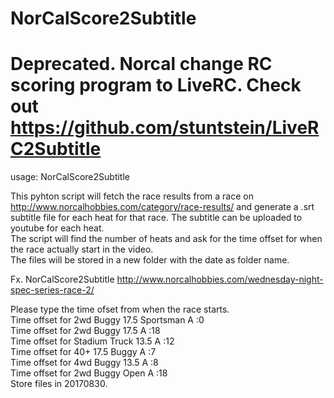 # NorCalScore2Subtitle

# Deprecated. Norcal change RC scoring program to LiveRC. Check out https://github.com/stuntstein/LiveRC2Subtitle

usage:
NorCalScore2Subtitle <url to norcal race result>

This pyhton script will fetch the race results from a race on http://www.norcalhobbies.com/category/race-results/ and generate a .srt subtitle file for each heat for that race. The subtitle can be uploaded to youtube for each heat.<br>
The script will find the number of heats and ask for the time offset for when the race actually start in the video.<br>
The files will be stored in a new folder with the date as folder name.<br>

Fx. NorCalScore2Subtitle http://www.norcalhobbies.com/wednesday-night-spec-series-race-2/

Please type the time ofset from when the race starts.<br>
Time offset for 2wd Buggy 17.5 Sportsman A  :0 <br>
Time offset for 2wd Buggy 17.5 A  :18 <br>
Time offset for Stadium Truck 13.5 A  :12 <br>
Time offset for 40+ 17.5 Buggy A  :7 <br>
Time offset for 4wd Buggy 13.5 A  :8 <br>
Time offset for 2wd Buggy Open A  :18 <br>
Store files in 20170830.
